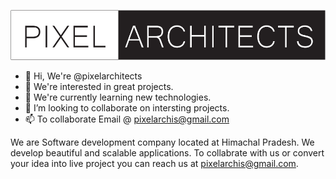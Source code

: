 ![logo](Frame.png)

- 👋 Hi, We're @pixelarchitects
- 👀 We're interested in great projects.
- 🌱 We're currently learning new technologies.
- 💞️ I’m looking to collaborate on intersting projects.
- 📫 To collaborate Email @ pixelarchis@gmail.com

We are Software development company located at Himachal Pradesh. We develop beautiful and scalable applications. To collabrate with us or convert your idea into live project you can reach us at pixelarchis@gmail.com.
